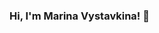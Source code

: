 ### Hi, I'm Marina Vystavkina! 👋

<!--
**vistavkinamm/vistavkinamm** is a ✨ _special_ ✨ repository because its `README.md` (this file) appears on your GitHub profile.

Here are some ideas to get you started:

- 🌱 I’m currently learning at GeekBrains. And soon I will become a cool testing engineer!
- 👀 I’m interested in data sciene, machine learning.
-->
